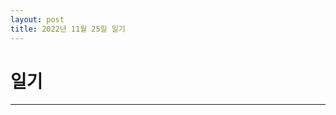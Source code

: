 ```yaml
---
layout: post
title: 2022년 11월 25일 일기
---
```


일기
=======================   
************************
